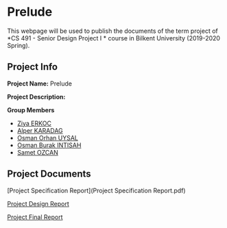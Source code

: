 # Prelude

This webpage will be used to publish the documents of the term project of *CS 491 - Senior Design Project I * course in Bilkent University (2019-2020 Spring).

## Project Info

**Project Name:** Prelude

**Project Description:** 


**Group Members**
- [Ziya ERKOC](https://github.com/Rgtemze)
- [Alper KARADAG](https://github.com/alperkaradag)
- [Osman Orhan UYSAL](https://github.com/orhanuysal)
- [Osman Burak INTISAH](https://github.com/burakintisah)
- [Samet OZCAN]()

## Project Documents
[Project Specification Report](Project Specification Report.pdf)

[Project Design Report]()

[Project Final Report]()
